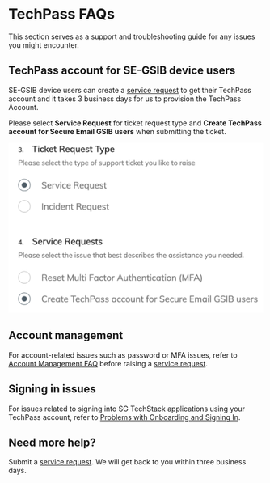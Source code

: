 # TechPass FAQs

This section serves as a support and troubleshooting guide for any issues you might encounter.

## TechPass account for SE-GSIB device users
SE-GSIB device users can create a [service request](https://go.gov.sg/seed-techpass-support) to get their TechPass account and it takes 3 business days for us to provision the TechPass Account.

Please select **Service Request** for ticket request type and **Create TechPass account for Secure Email GSIB users** when submitting the ticket.

<kbd>![SE-GSIB service request options](../assets/support/SE-GSIB_SROptions.png)</kbd>

## Account management
For account-related issues such as password or MFA issues, refer to [Account Management FAQ](support/account) before raising a [service request](https://go.gov.sg/seed-techpass-support).

## Signing in issues
For issues related to signing into SG TechStack applications using your TechPass account, refer to [Problems with Onboarding and Signing In](support/signinissues).

## Need more help?
Submit a [service request](https://go.gov.sg/seed-techpass-support). We will get back to you within three business days.  
